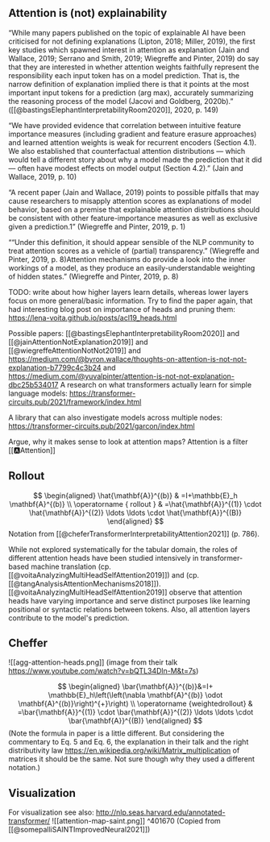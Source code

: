 ## Attention is (not) explainability

“While many papers published on the topic of explainable AI have been criticised for not defining explanations (Lipton, 2018; Miller, 2019), the first key studies which spawned interest in attention as explanation (Jain and Wallace, 2019; Serrano and Smith, 2019; Wiegreffe and Pinter, 2019) do say that they are interested in whether attention weights faithfully represent the responsibility each input token has on a model prediction. That is, the narrow definition of explanation implied there is that it points at the most important input tokens for a prediction (arg max), accurately summarizing the reasoning process of the model (Jacovi and Goldberg, 2020b).” ([[@bastingsElephantInterpretabilityRoom2020]], 2020, p. 149)

“We have provided evidence that correlation between intuitive feature importance measures (including gradient and feature erasure approaches) and learned attention weights is weak for recurrent encoders (Section 4.1). We also established that counterfactual attention distributions — which would tell a different story about why a model made the prediction that it did — often have modest effects on model output (Section 4.2).” (Jain and Wallace, 2019, p. 10)

“A recent paper (Jain and Wallace, 2019) points to possible pitfalls that may cause researchers to misapply attention scores as explanations of model behavior, based on a premise that explainable attention distributions should be consistent with other feature-importance measures as well as exclusive given a prediction.1” (Wiegreffe and Pinter, 2019, p. 1)

““Under this definition, it should appear sensible of the NLP community to treat attention scores as a vehicle of (partial) transparency.” (Wiegreffe and Pinter, 2019, p. 8)Attention mechanisms do provide a look into the inner workings of a model, as they produce an easily-understandable weighting of hidden states.” (Wiegreffe and Pinter, 2019, p. 8)

TODO: write about how higher layers learn details, whereas lower layers focus on more general/basic information. Try to find the paper again, that had
interesting blog post on importance of heads and pruning them:
https://lena-voita.github.io/posts/acl19_heads.html




Possible papers: [[@bastingsElephantInterpretabilityRoom2020]] and  [[@jainAttentionNotExplanation2019]] and [[@wiegreffeAttentionNotNot2019]] and https://medium.com/@byron.wallace/thoughts-on-attention-is-not-not-explanation-b7799c4c3b24 and https://medium.com/@yuvalpinter/attention-is-not-not-explanation-dbc25b534017
A research on what transformers actually learn for simple language models: https://transformer-circuits.pub/2021/framework/index.html

A library that can also investigate models across multiple nodes:
https://transformer-circuits.pub/2021/garcon/index.html

Argue, why it makes sense to look at attention maps? Attention is a filter [[🅰️Attention]]

## Rollout 
$$
\begin{aligned}
\hat{\mathbf{A}}^{(b)} & =I+\mathbb{E}_h \mathbf{A}^{(b)} \\
\operatorname { rollout } & =\hat{\mathbf{A}}^{(1)} \cdot \hat{\mathbf{A}}^{(2)} \ldots \ldots \cdot \hat{\mathbf{A}}^{(B)}
\end{aligned}
$$
Notation from [[@cheferTransformerInterpretabilityAttention2021]] (p. 786).

While not explored systematically for the tabular domain, the roles of different attention heads have been studied intensively in transformer-based machine translation (cp. [[@voitaAnalyzingMultiHeadSelfAttention2019]]) and  (cp. [[@tangAnalysisAttentionMechanisms2018]]).  [[@voitaAnalyzingMultiHeadSelfAttention2019]] observe that attention heads have varying importance and serve distinct purposes like learning positional or syntactic relations between tokens. Also, all attention layers contribute to the model's prediction. 


## Cheffer

![[agg-attention-heads.png]]
(image from their talk https://www.youtube.com/watch?v=bQTL34Dln-M&t=7s)

$$
\begin{aligned}
\bar{\mathbf{A}}^{(b)}&=I+ \mathbb{E}_h\left(\left(\nabla \mathbf{A}^{(b)} \odot \mathbf{A}^{(b)}\right)^{+}\right) \\
\operatorname {weightedrollout} & =\bar{\mathbf{A}}^{(1)} \cdot \bar{\mathbf{A}}^{(2)} \ldots \ldots \cdot \bar{\mathbf{A}}^{(B)}
\end{aligned}
$$
(Note the formula in paper is a little different. But considering the commentary to Eq. 5 and Eq. 6, the explanation in their talk and the right distributivity law https://en.wikipedia.org/wiki/Matrix_multiplication of matrices it should be the same. Not sure though why they used a different notation.)

## Visualization

For visualization see also:
http://nlp.seas.harvard.edu/annotated-transformer/
![[attention-map-saint.png]] ^401670
(Copied from [[@somepalliSAINTImprovedNeural2021]])